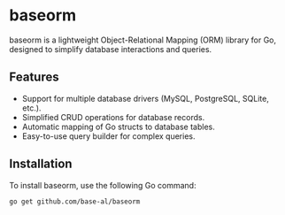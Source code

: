 # baseorm

baseorm is a lightweight Object-Relational Mapping (ORM) library for Go, designed to simplify database interactions and queries.

## Features

- Support for multiple database drivers (MySQL, PostgreSQL, SQLite, etc.).
- Simplified CRUD operations for database records.
- Automatic mapping of Go structs to database tables.
- Easy-to-use query builder for complex queries.

## Installation

To install baseorm, use the following Go command:

```bash
go get github.com/base-al/baseorm
